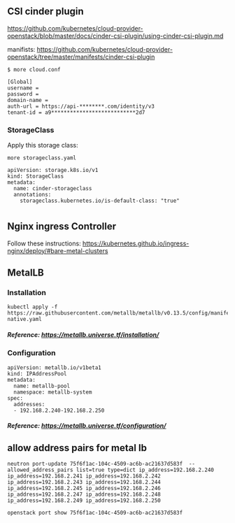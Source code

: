 
## CSI cinder plugin

https://github.com/kubernetes/cloud-provider-openstack/blob/master/docs/cinder-csi-plugin/using-cinder-csi-plugin.md

manifists:
https://github.com/kubernetes/cloud-provider-openstack/tree/master/manifests/cinder-csi-plugin

```
$ more cloud.conf 

[Global]
username = 
password = 
domain-name = 
auth-url = https://api-********.com/identity/v3
tenant-id = a9***************************2d7

```

### StorageClass

Apply this storage class:

```
more storageclass.yaml 

apiVersion: storage.k8s.io/v1
kind: StorageClass
metadata:
  name: cinder-storageclass
  annotations:
    storageclass.kubernetes.io/is-default-class: "true"

```

#
## Nginx ingress Controller
Follow these instructions:
https://kubernetes.github.io/ingress-nginx/deploy/#bare-metal-clusters

## MetalLB
### Installation
```
kubectl apply -f https://raw.githubusercontent.com/metallb/metallb/v0.13.5/config/manifests/metallb-native.yaml
```

##### Reference: https://metallb.universe.tf/installation/

### Configuration
```
apiVersion: metallb.io/v1beta1
kind: IPAddressPool
metadata:
  name: metallb-pool
  namespace: metallb-system
spec:
  addresses:
  - 192.168.2.240-192.168.2.250
```

##### Reference: https://metallb.universe.tf/configuration/

## allow address pairs for metal lb
```
neutron port-update 75f6f1ac-104c-4509-ac6b-ac21637d583f  --allowed_address_pairs list=true type=dict ip_address=192.168.2.240 ip_address=192.168.2.241 ip_address=192.168.2.242 ip_address=192.168.2.243 ip_address=192.168.2.244 ip_address=192.168.2.245 ip_address=192.168.2.246 ip_address=192.168.2.247 ip_address=192.168.2.248 ip_address=192.168.2.249 ip_address=192.168.2.250

openstack port show 75f6f1ac-104c-4509-ac6b-ac21637d583f
```




